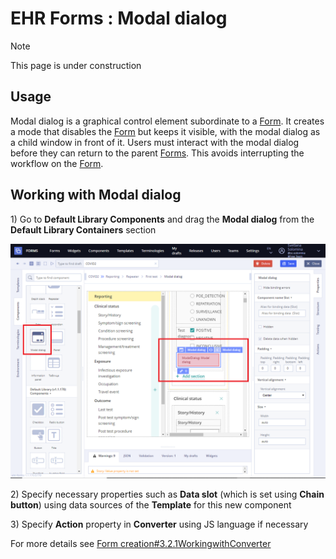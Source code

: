 # EHR Forms : Modal dialog

 Note

This page is under construction

## **Usage** <a id="Modaldialog-Usage"></a>

Modal dialog is a graphical control element subordinate to a [Form](ehr-forms-forms-in-detail.md). It creates a mode that disables the [Form](ehr-forms-forms-in-detail.md) but keeps it visible, with the modal dialog as a child window in front of it. Users must interact with the modal dialog before they can return to the parent [Forms](ehr-forms-forms-in-detail.md). This avoids interrupting the workflow on the [Form](ehr-forms-forms-in-detail.md). 

## Working with Modal dialog <a id="Modaldialog-WorkingwithModaldialog"></a>

1\) Go to **Default Library Components** and drag the **Modal dialog** from the **Default Library Containers** section

![](.gitbook/assets/34840022.png)

2\) Specify necessary properties such as **Data slot** \(which is set using **Chain button**\) using data sources of the **Template** for this new component 

3\) Specify **Action** property in **Converter** using JS language if necessary

For more details see [Form creation\#3.2.1WorkingwithConverter](https://wiki.solit-clouds.ru/display/EHR/Form+creation#Formcreation-3.2.1WorkingwithConverter)

